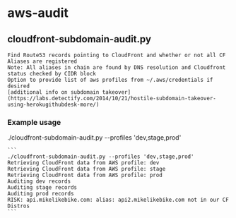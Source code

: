 # aws-audit
## cloudfront-subdomain-audit.py
    Find Route53 records pointing to CloudFront and whether or not all CF Aliases are registered
    Note: All aliases in chain are found by DNS resolution and Cloudfront status checked by CIDR block
    Option to provide list of aws profiles from ~/.aws/credentials if desired
    [additional info on subdomain takeover](https://labs.detectify.com/2014/10/21/hostile-subdomain-takeover-using-herokugithubdesk-more/)

### Example usage
./cloudfront-subdomain-audit.py --profiles 'dev,stage,prod'

    ```
    ./cloudfront-subdomain-audit.py --profiles 'dev,stage,prod'
    Retrieving CloudFront data from AWS profile: dev
    Retrieving CloudFront data from AWS profile: stage
    Retrieving CloudFront data from AWS profile: prod
    Auditing dev records
    Auditing stage records
    Auditing prod records
    RISK: api.mikelikebike.com: alias: api2.mikelikebike.com not in our CF Distros
    ```
